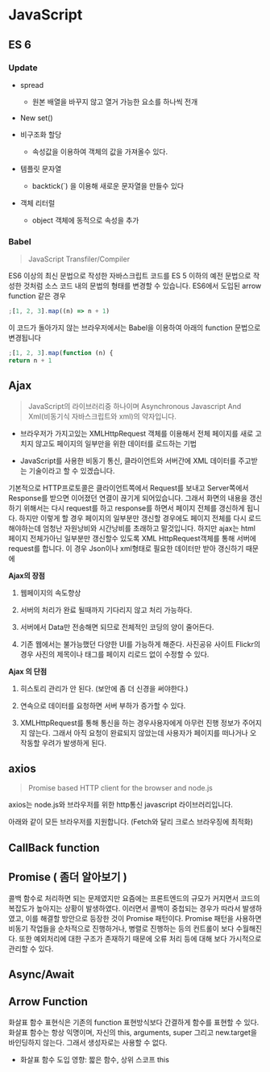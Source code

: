 # JavaScript





## ES 6

### Update

* spread

  * 원본 배열을 바꾸지 않고 열거 가능한 요소를 하나씩 전개 
* New set()
* 비구조화 할당
  * 속성값을 이용하여 객체의 값을 가져올수 있다.
* 템플릿 문자열
  * backtick(`) 을 이용해 새로운 문자열을 만들수 있다
* 객체 리터럴 
  * object 객체에 동적으로 속성을 추가

### Babel 

>  JavaScript Transfiler/Compiler

ES6 이상의 최신 문법으로 작성한 자바스크립트 코드를 ES 5 이하의 예전 문법으로 작성한 것처럼 소스 코드 내의 문법의 형태를 변경할 수 있습니다.
ES6에서 도입된 arrow function 같은 경우

```javascript
;[1, 2, 3].map((n) => n + 1)
```
이 코드가 돌아가지 않는 브라우저에서는 Babel을 이용하여 아래의 function 문법으로 변경됩니다
```javascript
;[1, 2, 3].map(function (n) {
return n + 1
```



## Ajax

>  JavaScript의 라이브러리중 하나이며 Asynchronous Javascript And Xml(비동기식 자바스크립트와 xml)의 약자입니다.

*  브라우저가 가지고있는 XMLHttpRequest 객체를 이용해서 전체 페이지를 새로 고치지 않고도 페이지의 일부만을 위한 데이터를 로드하는 기법

*  JavaScript를 사용한 비동기 통신, 클라이언트와 서버간에 XML 데이터를 주고받는 기술이라고 할 수 있겠습니다.

기본적으로 HTTP프로토콜은 클라이언트쪽에서 Request를 보내고 Server쪽에서 Response를 받으면 이어졌던 연결이 끊기게 되어있습니다. 그래서 화면의 내용을 갱신하기 위해서는 다시 request를 하고 response를 하면서 페이지 전체를 갱신하게 됩니다. 하지만 이렇게 할 경우 페이지의 일부분만 갱신할 경우에도 페이지 전체를 다시 로드해야하는데 엄청난 자원낭비와 시간낭비를 초래하고 말것입니다. 하지만 ajax는 html 페이지 전체가아닌 일부분만 갱신할수 있도록 XML HttpRequest객체를 통해 서버에 request를 합니다. 이 경우 Json이나 xml형태로 필요한 데이터만 받아 갱신하기 때문에

**Ajax의 장점**

1. 웹페이지의 속도향상

2. 서버의 처리가 완료 될때까지 기다리지 않고 처리 가능하다.

3. 서버에서 Data만 전송해면 되므로 전체적인 코딩의 양이 줄어든다.

4. 기존 웹에서는 불가능했던 다양한 UI를 가능하게 해준다. 사진공유 사이트 Flickr의 경우 사진의 제목이나 태그를 페이지 리로드 없이 수정할 수 있다.

 **Ajax 의 단점**

1. 히스토리 관리가 안 된다. (보안에 좀 더 신경을 써야한다.)

2. 연속으로 데이터를 요청하면 서버 부하가 증가할 수 있다.

3. XMLHttpRequest를 통해 통신을 하는 경우사용자에게 아무런 진행 정보가 주어지지 않는다. 그래서 아직 요청이 완료되지 않았는데 사용자가 페이지를 떠나거나 오작동할 우려가 발생하게 된다. 



## axios

>  Promise based HTTP client for the browser and node.js

axios는 node.js와 브라우저를 위한 http통신 javascript 라이브러리입니다.

아래와 같이 모든 브라우저를 지원합니다. (Fetch와 달리 크로스 브라우징에 최적화)





## CallBack function





## Promise ( 좀더 알아보기 )

콜백 함수로 처리하면 되는 문제였지만 요즘에는 프론트엔드의 규모가 커지면서 코드의 복잡도가 높아지는 상황이 발생하였다. 이러면서 콜백이 중첩되는 경우가 따라서 발생하였고, 이를 해결할 방안으로 등장한 것이 Promise 패턴이다. Promise 패턴을 사용하면 비동기 작업들을 순차적으로 진행하거나, 병렬로 진행하는 등의 컨트롤이 보다 수월해진다. 또한 예외처리에 대한 구조가 존재하기 때문에 오류 처리 등에 대해 보다 가시적으로 관리할 수 있다.





## Async/Await





## Arrow Function

화살표 함수 표현식은 기존의 function 표현방식보다 간결하게 함수를 표현할 수 있다. 화살표 함수는 항상 익명이며, 자신의 this, arguments, super 그리고 new.target을 바인딩하지 않는다. 그래서 생성자로는 사용할 수 없다.

- 화살표 함수 도입 영향: 짧은 함수, 상위 스코프 this

